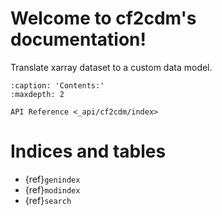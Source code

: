 # Welcome to cf2cdm's documentation!

Translate xarray dataset to a custom data model.

```{toctree}
:caption: 'Contents:'
:maxdepth: 2

API Reference <_api/cf2cdm/index>
```

# Indices and tables

- {ref}`genindex`
- {ref}`modindex`
- {ref}`search`
